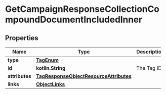 
# GetCampaignResponseCollectionCompoundDocumentIncludedInner

## Properties
| Name | Type | Description | Notes |
| ------------ | ------------- | ------------- | ------------- |
| **type** | [**TagEnum**](TagEnum.md) |  |  |
| **id** | **kotlin.String** | The Tag ID |  |
| **attributes** | [**TagResponseObjectResourceAttributes**](TagResponseObjectResourceAttributes.md) |  |  |
| **links** | [**ObjectLinks**](ObjectLinks.md) |  |  |



